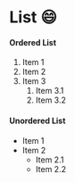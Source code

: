 # List :smile:

#### Ordered List
1. Item 1
2. Item 2
3. Item 3
    1. Item 3.1
    2. Item 3.2
    
    
#### Unordered List
* Item 1
* Item 2
    * Item 2.1
    * Item 2.2

